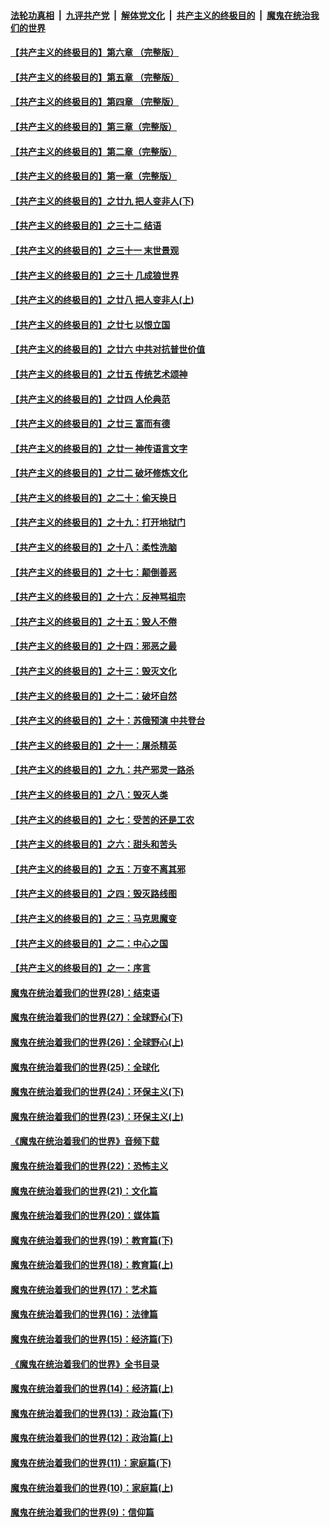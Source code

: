 ####  [法轮功真相](../../../../basic/blob/master/README.md?t=11170852) &nbsp;|&nbsp; [九评共产党](../../../../9ping.md/blob/master/README.md?t=11170852) &nbsp;|&nbsp; [解体党文化](../../../../jtdwh.md/blob/master/README.md?t=11170852)  &nbsp;|&nbsp; [共产主义的终极目的](../../../../gczydzjmd.md/blob/master/README.md?t=11170852) &nbsp;|&nbsp; [魔鬼在统治我们的世界](../../../../mgztzwmdsj.md/blob/master/README.md?t=11170852) 

#### [【共产主义的终极目的】第六章 （完整版）](../pages/nsc422/n11428913.md?t=11170852) 

#### [【共产主义的终极目的】第五章 （完整版）](../pages/nsc422/n11428912.md?t=11170852) 

#### [【共产主义的终极目的】第四章 （完整版）](../pages/nsc422/n11428907.md?t=11170852) 

#### [【共产主义的终极目的】第三章（完整版）](../pages/nsc422/n11428848.md?t=11170852) 

#### [【共产主义的终极目的】第二章（完整版）](../pages/nsc422/n11428831.md?t=11170852) 

#### [【共产主义的终极目的】第一章（完整版）](../pages/nsc422/n11417651.md?t=11170852) 

#### [【共产主义的终极目的】之廿九 把人变非人(下)](../pages/nsc422/n11344140.md?t=11170852) 

#### [【共产主义的终极目的】之三十二 结语](../pages/nsc422/n11360535.md?t=11170852) 

#### [【共产主义的终极目的】之三十一 末世景观](../pages/nsc422/n11351129.md?t=11170852) 

#### [【共产主义的终极目的】之三十 几成狼世界](../pages/nsc422/n11348280.md?t=11170852) 

#### [【共产主义的终极目的】之廿八 把人变非人(上)](../pages/nsc422/n11340492.md?t=11170852) 

#### [【共产主义的终极目的】之廿七 以恨立国](../pages/nsc422/n11336944.md?t=11170852) 

#### [【共产主义的终极目的】之廿六 中共对抗普世价值](../pages/nsc422/n11324785.md?t=11170852) 

#### [【共产主义的终极目的】之廿五 传统艺术颂神](../pages/nsc422/n11296396.md?t=11170852) 

#### [【共产主义的终极目的】之廿四 人伦典范](../pages/nsc422/n11296397.md?t=11170852) 

#### [【共产主义的终极目的】之廿三 富而有德](../pages/nsc422/n11283598.md?t=11170852) 

#### [【共产主义的终极目的】之廿一 神传语言文字](../pages/nsc422/n11263265.md?t=11170852) 

#### [【共产主义的终极目的】之廿二 破坏修炼文化](../pages/nsc422/n11245728.md?t=11170852) 

#### [【共产主义的终极目的】之二十：偷天换日](../pages/nsc422/n11238846.md?t=11170852) 

#### [【共产主义的终极目的】之十九：打开地狱门](../pages/nsc422/n11206376.md?t=11170852) 

#### [【共产主义的终极目的】之十八：柔性洗脑](../pages/nsc422/n11199994.md?t=11170852) 

#### [【共产主义的终极目的】之十七：颠倒善恶](../pages/nsc422/n11179782.md?t=11170852) 

#### [【共产主义的终极目的】之十六：反神骂祖宗](../pages/nsc422/n11166798.md?t=11170852) 

#### [【共产主义的终极目的】之十五：毁人不倦](../pages/nsc422/n11166792.md?t=11170852) 

#### [【共产主义的终极目的】之十四：邪恶之最](../pages/nsc422/n11150249.md?t=11170852) 

#### [【共产主义的终极目的】之十三：毁灭文化](../pages/nsc422/n11135227.md?t=11170852) 

#### [【共产主义的终极目的】之十二：破坏自然](../pages/nsc422/n11135214.md?t=11170852) 

#### [【共产主义的终极目的】之十：苏俄预演 中共登台](../pages/nsc422/n11118424.md?t=11170852) 

#### [【共产主义的终极目的】之十一：屠杀精英](../pages/nsc422/n11118442.md?t=11170852) 

#### [【共产主义的终极目的】之九：共产邪灵一路杀](../pages/nsc422/n11114139.md?t=11170852) 

#### [【共产主义的终极目的】之八：毁灭人类](../pages/nsc422/n11108503.md?t=11170852) 

#### [【共产主义的终极目的】之七：受苦的还是工农](../pages/nsc422/n11101809.md?t=11170852) 

#### [【共产主义的终极目的】之六：甜头和苦头](../pages/nsc422/n11096971.md?t=11170852) 

#### [【共产主义的终极目的】之五：万变不离其邪](../pages/nsc422/n11091285.md?t=11170852) 

#### [【共产主义的终极目的】之四：毁灭路线图](../pages/nsc422/n11086284.md?t=11170852) 

#### [【共产主义的终极目的】之三：马克思魔变](../pages/nsc422/n11061941.md?t=11170852) 

#### [【共产主义的终极目的】之二：中心之国](../pages/nsc422/n11047728.md?t=11170852) 

#### [【共产主义的终极目的】之一：序言](../pages/nsc422/n11086077.md?t=11170852) 

#### [魔鬼在统治着我们的世界(28)：结束语](../pages/nsc422/n10936246.md?t=11170852) 

#### [魔鬼在统治着我们的世界(27)：全球野心(下)](../pages/nsc422/n10928319.md?t=11170852) 

#### [魔鬼在统治着我们的世界(26)：全球野心(上)](../pages/nsc422/n10900318.md?t=11170852) 

#### [魔鬼在统治着我们的世界(25)：全球化](../pages/nsc422/n10788205.md?t=11170852) 

#### [魔鬼在统治着我们的世界(24)：环保主义(下)](../pages/nsc422/n10695307.md?t=11170852) 

#### [魔鬼在统治着我们的世界(23)：环保主义(上)](../pages/nsc422/n10688613.md?t=11170852) 

#### [《魔鬼在统治着我们的世界》音频下载](../pages/nsc422/n10635553.md?t=11170852) 

#### [魔鬼在统治着我们的世界(22)：恐怖主义](../pages/nsc422/n10614727.md?t=11170852) 

#### [魔鬼在统治着我们的世界(21)：文化篇](../pages/nsc422/n10597706.md?t=11170852) 

#### [魔鬼在统治着我们的世界(20)：媒体篇](../pages/nsc422/n10586579.md?t=11170852) 

#### [魔鬼在统治着我们的世界(19)：教育篇(下)](../pages/nsc422/n10564808.md?t=11170852) 

#### [魔鬼在统治着我们的世界(18)：教育篇(上)](../pages/nsc422/n10526970.md?t=11170852) 

#### [魔鬼在统治着我们的世界(17)：艺术篇](../pages/nsc422/n10499093.md?t=11170852) 

#### [魔鬼在统治着我们的世界(16)：法律篇](../pages/nsc422/n10485969.md?t=11170852) 

#### [魔鬼在统治着我们的世界(15)：经济篇(下)](../pages/nsc422/n10469975.md?t=11170852) 

#### [《魔鬼在统治着我们的世界》全书目录](../pages/nsc422/n10464261.md?t=11170852) 

#### [魔鬼在统治着我们的世界(14)：经济篇(上)](../pages/nsc422/n10457370.md?t=11170852) 

#### [魔鬼在统治着我们的世界(13)：政治篇(下)](../pages/nsc422/n10448270.md?t=11170852) 

#### [魔鬼在统治着我们的世界(12)：政治篇(上)](../pages/nsc422/n10444576.md?t=11170852) 

#### [魔鬼在统治着我们的世界(11)：家庭篇(下)](../pages/nsc422/n10440961.md?t=11170852) 

#### [魔鬼在统治着我们的世界(10)：家庭篇(上)](../pages/nsc422/n10435448.md?t=11170852) 

#### [魔鬼在统治着我们的世界(9)：信仰篇](../pages/nsc422/n10432159.md?t=11170852) 

